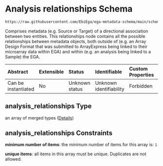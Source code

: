 # Analysis relationships Schema

```txt
https://raw.githubusercontent.com/EbiEga/ega-metadata-schema/main/schemas/EGA.analysis.json#/properties/analysis_relationships
```

Comprises metadata (e.g. Source or Target) of a directional association between two entities. This relationships node contains all the possible relationships between metadata objects, both outside of (e.g. an Array Design Format that was submitted to ArrayExpress being linked to their microarray data within EGA) and within (e.g. an analysis being linked to a Sample) the EGA.

| Abstract            | Extensible | Status         | Identifiable            | Custom Properties | Additional Properties | Access Restrictions | Defined In                                                                       |
| :------------------ | :--------- | :------------- | :---------------------- | :---------------- | :-------------------- | :------------------ | :------------------------------------------------------------------------------- |
| Can be instantiated | No         | Unknown status | Unknown identifiability | Forbidden         | Forbidden             | none                | [EGA.analysis.json\*](../../../schemas/EGA.analysis.json "open original schema") |

## analysis\_relationships Type

an array of merged types ([Details](ega-10-properties-analysis-relationships-items.md))

## analysis\_relationships Constraints

**minimum number of items**: the minimum number of items for this array is: `1`

**unique items**: all items in this array must be unique. Duplicates are not allowed.

